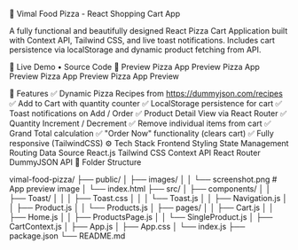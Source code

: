 🍕 Vimal Food Pizza - React Shopping Cart App

A fully functional and beautifully designed React Pizza Cart Application built with Context API, Tailwind CSS, and live toast notifications. Includes cart persistence via localStorage and dynamic product fetching from API.

🔗 Live Demo • Source Code
📸 Preview
Pizza App Preview Pizza App Preview Pizza App Preview Pizza App Preview

🚀 Features
✅ Dynamic Pizza Recipes from https://dummyjson.com/recipes
✅ Add to Cart with quantity counter
✅ LocalStorage persistence for cart
✅ Toast notifications on Add / Order
✅ Product Detail View via React Router
✅ Quantity Increment / Decrement
✅ Remove individual items from cart
✅ Grand Total calculation
✅ "Order Now" functionality (clears cart)
✅ Fully responsive (TailwindCSS)
⚙️ Tech Stack
Frontend	Styling	State Management	Routing	Data Source
React.js	Tailwind CSS	Context API	React Router	DummyJSON API
🧱 Folder Structure

vimal-food-pizza/
├── public/
│   ├── images/
│   │   └── screenshot.png      # App preview image
│   └── index.html
├── src/
│   ├── components/
│   │   ├── Toast/
│   │   │   ├── Toast.css
│   │   │   └── Toast.js
│   │   ├── Navigation.js
│   │   ├── Product.js
│   │   └── Products.js
│   ├── pages/
│   │   ├── Cart.js
│   │   ├── Home.js
│   │   ├── ProductsPage.js
│   │   └── SingleProduct.js
│   ├── CartContext.js
│   ├── App.js
│   ├── App.css
│   └── index.js
├── package.json
└── README.md
